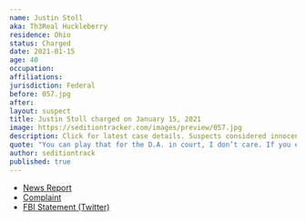 ```yaml
---
name: Justin Stoll
aka: Th3Real Huckleberry
residence: Ohio
status: Charged
date: 2021-01-15
age: 40
occupation:
affiliations:
jurisdiction: Federal
before: 057.jpg
after:
layout: suspect
title: Justin Stoll charged on January 15, 2021
image: https://seditiontracker.com/images/preview/057.jpg
description: Click for latest case details. Suspects considered innocent until proven guilty.
quote: "You can play that for the D.A. in court, I don’t care. If you ever jeopardize me, from being with my family, you will absolutely meet your mother fucking maker."
author: seditiontrack
published: true
---
```


- [News Report](https://www.whio.com/news/local/local-man-charged-connection-capitol-riots/ZAUSFUSX3RBJPOKRQH3VAIFD2I/)
- [Complaint](https://extremism.gwu.edu/sites/g/files/zaxdzs2191/f/Justin%20Stoll%20Affidavit%20in%20Support%20of%20Criminal%20Complaint%20and%20Arrest%20Warrant.pdf)
- [FBI Statement (Twitter)](https://twitter.com/FBICincinnati/status/1350161035492290565?s=20)

